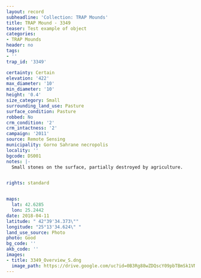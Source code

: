 ```yaml
---
layout: record
subheadline: 'Collection: TRAP Mounds'
title: TRAP Mound - 3349
teaser: Test example of object
categories:
- TRAP Mounds
header: no
tags:
- ''
trap_id: '3349'

certainty: Certain
elevation: '422'
max_diameter: '10'
min_diameter: '10'
height: '0.4'
size_category: Small
surrounding_land_use: Pasture
surface_condition: Pasture
robbed: No
crm_condition: '2'
crm_intactness: '2'
campaign: '2011'
source: Remote Sensing
municipality: Gorno Sahrane necropolis
locality: ''
bgcode: DS001
notes: |-
  Small stones on the surface, partially destroyed by agriculture.


rights: standard


maps:
  lat: 42.6285
  lon: 25.2442
date: 2018-04-11
latitude: " 42°39'34.373\""
longitude: "25°13'34.624\" "
land_use_source: Photo
photo: Good
bg_code: ''
akb_code: ''
images:
- title: 3349_Overview_S.dng
  image_path: https://drive.google.com/uc?id=0B3Rg88wZDQscY09pbTBmSk1VNzg
---
```

